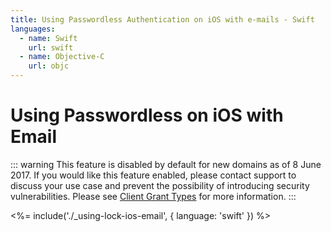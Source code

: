 ```yaml
---
title: Using Passwordless Authentication on iOS with e-mails - Swift
languages:
  - name: Swift
    url: swift
  - name: Objective-C
    url: objc
---
```

# Using Passwordless on iOS with Email

<!-- markdownlint-disable -->

::: warning
This feature is disabled by default for new domains as of 8 June 2017. If you would like this feature enabled, please contact support to discuss your use case and prevent the possibility of introducing security vulnerabilities. Please see [Client Grant Types](/clients/client-grant-types) for more information.
:::

<%= include('./_using-lock-ios-email', { language: 'swift' }) %>
